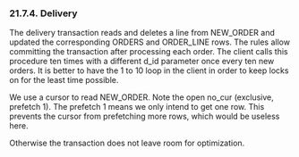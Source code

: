 <div>

<div>

<div>

<div>

### 21.7.4. Delivery

</div>

</div>

</div>

The delivery transaction reads and deletes a line from NEW_ORDER and
updated the corresponding ORDERS and ORDER_LINE rows. The rules allow
committing the transaction after processing each order. The client calls
this procedure ten times with a different d_id parameter once every ten
new orders. It is better to have the 1 to 10 loop in the client in order
to keep locks on for the least time possible.

We use a cursor to read NEW_ORDER. Note the open no_cur (exclusive,
prefetch 1). The prefetch 1 means we only intend to get one row. This
prevents the cursor from prefetching more rows, which would be useless
here.

Otherwise the transaction does not leave room for optimization.

</div>
